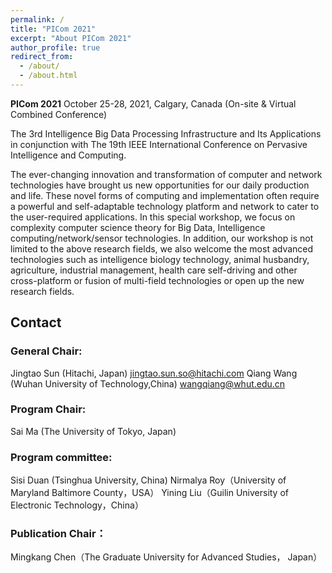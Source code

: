 ```yaml
---
permalink: /
title: "PICom 2021"
excerpt: "About PICom 2021"
author_profile: true
redirect_from: 
  - /about/
  - /about.html
---
```


**PICom 2021** October 25-28, 2021,  Calgary, Canada (On-site & Virtual Combined Conference)

The 3rd Intelligence Big Data Processing Infrastructure and Its Applications in conjunction with The 19th IEEE International Conference on Pervasive Intelligence and Computing.

The ever-changing innovation and transformation of computer and network technologies have brought us new opportunities for our daily production and life. These novel forms of computing and implementation often require a powerful and self-adaptable technology platform and network to cater to the user-required applications. In this special workshop, we focus on complexity computer science theory for Big Data, Intelligence computing/network/sensor technologies. In addition, our workshop is not limited to the above research fields, we also welcome the most advanced technologies such as intelligence biology technology, animal husbandry, agriculture, industrial management, health care self-driving and other cross-platform or fusion of multi-field technologies or open up the new research fields.
## Contact
### General Chair:
Jingtao Sun (Hitachi, Japan)  jingtao.sun.so@hitachi.com
Qiang Wang (Wuhan University of Technology,China) wangqiang@whut.edu.cn
### Program Chair:
Sai Ma (The University of Tokyo, Japan)
### Program committee:
Sisi Duan (Tsinghua University, China)
Nirmalya Roy（University  of Maryland Baltimore County，USA）
Yining Liu（Guilin University of Electronic Technology，China）
### Publication Chair：
Mingkang Chen（The Graduate University for Advanced Studies， Japan）

